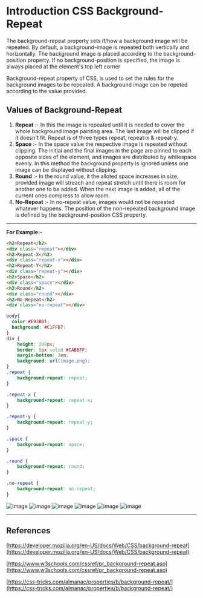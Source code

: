 # Introduction CSS Background-Repeat 

The background-repeat property sets if/how a background image will be repeated.
By default, a background-image is repeated both vertically and horizontally.
The background image is placed according to the background-position property. If no background-position is specified, the image is always placed at the element's top left corner

Background-repeat property of CSS, is used to set the rules for the background images to be repeated. A background image can be repeted according to the value provided.

## Values of Background-Repeat

1. **Repeat** :- In this the image is repeated until it is needed to cover the whole background image painting area. The last image will be clipped if it doesn't fit. Repeat is of three types repeat, repeat-x & repeat-y.
2. **Space** :- In the space value the respective image is repeated without clipping. The initial and the final images in the page are pinned to each opposite sides of the element, and images are distributed by whitespace evenly. In this method the background property is ignored unless one image can be displayed without clipping.
3. **Round** :- In the round value, it the alloted space increases in size, provided image will streach and repeat stretch until there is room for another one to be added. When the next image is added, all of the current ones compress to allow room.
4. **No-Repeat** :- In no-repeat value, images would not be repeated whatever happens. The position of the non-repeated background image is defined by the background-position CSS property.

---

**For Example:-**

```html
<h2>Repeat</h2>
<div class="repeat"></div>
<h2>Repeat-X</h2>
<div class="repeat-x"></div>
<h2>Repeat-Y</h2>
<div class="repeat-y"></div>
<h2>Space</h2>
<div class="space"></div>
<h2>Round</h2>
<div class="round"></div>
<h2>No-Repeat</h2>
<div class="no-repeat"></div>
```

```css
body{
  color:#E93B81;
  background: #C1FFD7;
}
div {
	height: 200px;
	border: 5px solid #CAB8FF;
	margin-bottom: 2em;
	background: url(image.png);
}
.repeat {
	background-repeat: repeat;
}

.repeat-x {
	background-repeat: repeat-x;
}

.repeat-y {
	background-repeat: repeat-y;
}

.space {
	background-repeat: space;
}

.round {
	background-repeat: round;
}

.no-repeat {
	background-repeat: no-repeat;
}
```
![image](https://user-images.githubusercontent.com/61539946/135726203-8162acb1-aa0b-4a9d-9959-e5ae0931e415.png)
![image](https://user-images.githubusercontent.com/61539946/135726215-32c55ce0-6847-4f0a-994d-ee5c4cea153e.png)
![image](https://user-images.githubusercontent.com/61539946/135726233-db1d24a1-6a43-43ed-ac92-92492fb4a615.png)
![image](https://user-images.githubusercontent.com/61539946/135726243-b542e590-061c-4162-a0e9-dbf1f51ae6e4.png)
![image](https://user-images.githubusercontent.com/61539946/135726247-556b3c5c-6c23-4daa-9d4e-950454f3f23e.png)
![image](https://user-images.githubusercontent.com/61539946/135726260-f35751a3-32c8-427d-9255-4d229c600f64.png)



---

## References

[https://developer.mozilla.org/en-US/docs/Web/CSS/background-repeat](https://developer.mozilla.org/en-US/docs/Web/CSS/background-repeat)

[https://www.w3schools.com/cssref/pr_background-repeat.asp](https://www.w3schools.com/cssref/pr_background-repeat.asp)

[https://css-tricks.com/almanac/properties/b/background-repeat/](https://css-tricks.com/almanac/properties/b/background-repeat/)
